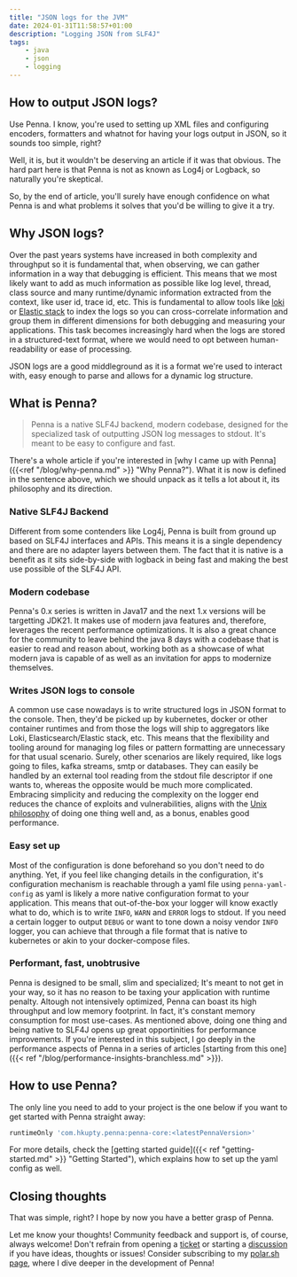 ```yaml
---
title: "JSON logs for the JVM"
date: 2024-01-31T11:58:57+01:00
description: "Logging JSON from SLF4J"
tags:
    - java
    - json
    - logging
---
```


## How to output JSON logs?

Use Penna. I know, you're used to setting up XML files and configuring encoders, formatters and whatnot for having your logs output in JSON, so it sounds too simple, right?

Well, it is, but it wouldn't be deserving an article if it was that obvious. The hard part here is that Penna is not as known as Log4j or Logback, so naturally you're skeptical.

So, by the end of article, you'll surely have enough confidence on what Penna is and what problems it solves that you'd be willing to give it a try.


<!-- more -->

## Why JSON logs?

Over the past years systems have increased in both complexity and throughput so it is fundamental that, when observing, we can gather information in a way that debugging is efficient.
This means that we most likely want to add as much information as possible like log level, thread, class source and many runtime/dynamic information extracted from the context, like
user id, trace id, etc. This is fundamental to allow tools like [loki](https://grafana.com/oss/loki/) or [Elastic stack](https://www.elastic.co/elastic-stack) to index the logs so you can cross-correlate information and
group them in different dimensions for both debugging and measuring your applications. This task becomes increasingly hard when the logs are stored in a structured-text format, where
we would need to opt between human-readability or ease of processing.

JSON logs are a good middleground as it is a format we're used to interact with, easy enough to parse and allows for a dynamic log structure.

## What is Penna?

> Penna is a native SLF4J backend, modern codebase, designed for the specialized task of outputting JSON log messages to stdout. It's meant to be easy to configure and fast.

There's a whole article if you're interested in [why I came up with Penna]({{<ref "/blog/why-penna.md" >}} "Why Penna?"). What it is now is defined in the sentence above, which we should unpack as it tells a lot about it, its philosophy and its direction.

### Native SLF4J Backend

Different from some contenders like Log4j, Penna is built from ground up based on SLF4J interfaces and APIs. This means it is a single dependency and there are no adapter layers between them. The fact that it is native is a benefit as it sits side-by-side with logback in being fast and making the best use possible of the SLF4J API.

### Modern codebase

Penna's 0.x series is written in Java17 and the next 1.x versions will be targetting JDK21. It makes use of modern java features and, therefore, leverages the recent performance optimizations. It is also a great chance for the community to leave behind the java 8 days with a codebase that is easier to read and reason about, working both as a showcase of what modern java is capable of as well as an invitation for apps to modernize themselves.

### Writes JSON logs to console

A common use case nowadays is to write structured logs in JSON format to the console. Then, they'd be picked up by kubernetes, docker or other container runtimes and from those the logs will ship to aggregators like Loki, Elasticsearch/Elastic stack, etc. This means that the flexibility and tooling around for managing log files or pattern formatting are unnecessary for that usual scenario. Surely, other scenarios are likely required, like logs going to files, kafka streams, smtp or databases. They can easily be handled by an external tool reading from the stdout file descriptor if one wants to, whereas the opposite would be much more complicated. Embracing simplicity and reducing the complexity on the logger end reduces the chance of exploits and vulnerabilities, aligns with the [Unix philosophy](https://en.wikipedia.org/wiki/Unix_philosophy) of doing one thing well and, as a bonus, enables good performance.

### Easy set up

Most of the configuration is done beforehand so you don't need to do anything. Yet, if you feel like changing details in the configuration, it's configuration mechanism is reachable through a yaml file using `penna-yaml-config` as yaml is likely a more native configuration format to your application. This means that out-of-the-box your logger will know exactly what to do, which is to write `INFO`, `WARN` and `ERROR` logs to stdout. If you need a certain logger to output `DEBUG` or want to tone down a noisy vendor `INFO` logger, you can achieve that through a file format that is native to kubernetes or akin to your docker-compose files.

### Performant, fast, unobtrusive

Penna is designed to be small, slim and specialized; It's meant to not get in your way, so it has no reason to be taxing your application with runtime penalty. Altough not intensively optimized, Penna can boast its high throughput and low memory footprint. In fact, it's constant memory consumption for most use-cases. As mentioned above, doing one thing and being native to SLF4J opens up great opportinities for performance improvements. If you're interested in this subject, I go deeply in the performance aspects of Penna in a series of articles [starting from this one]({{< ref "/blog/performance-insights-branchless.md" >}}).

## How to use Penna?

The only line you need to add to your project is the one below if you want to get started with Penna straight away:

```gradle
runtimeOnly 'com.hkupty.penna:penna-core:<latestPennaVersion>'
```

For more details, check the [getting started guide]({{< ref "getting-started.md" >}} "Getting Started"), which explains how to set up the yaml config as well.

## Closing thoughts

That was simple, right? I hope by now you have a better grasp of Penna.

Let me know your thoughts! Community feedback and support is, of course, always welcome! Don't refrain from opening a [ticket](https://github.com/hkupty/penna/issues) or starting a [discussion](https://github.com/hkupty/penna/discussions) if you have ideas, thoughts or issues! Consider subscribing to my [polar.sh page](https://polar.sh/hkupty), where I dive deeper in the development of Penna!
